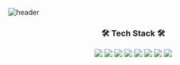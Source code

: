 
![header](https://capsule-render.vercel.app/api?type=Waving&color=auto&height=300&section=header&text=LimJinMyeong&fontSize=90)

<h3 align="center">🛠 Tech Stack 🛠</h3>

<div align="center">
  <img src="https://img.shields.io/badge/Adobe Photoshop-31A8FF?style=flat-square&logo=Photoshop&logoColor=white"/> <img src="https://img.shields.io/badge/Adobe Illustrator-FF9A00?style=flat-square&logo=Illustrator&logoColor=white"/> <img src="https://img.shields.io/badge/HTML5-E34F26?style=flat-square&logo=HTML5&logoColor=white"/> <img src="https://img.shields.io/badge/CSS3-1572B6?style=flat-square&logo=CSS3&logoColor=white"/> <img src="https://img.shields.io/badge/jQuery-0769AD?style=flat-square&logo=jQuery&logoColor=white"/> <img src="https://img.shields.io/badge/JavaScript-F7DF1E?style=flat-square&logo=JavaScript&logoColor=white"/> <img src="https://img.shields.io/badge/C-A8B9CC?style=flat-square&logo=C&logoColor=white"/> <img src="https://img.shields.io/badge/Java-007396?style=flat-square&logo=Java&logoColor=white"/> 
</div>



<!--
**jm456789/jm456789** is a ✨ _special_ ✨ repository because its `README.md` (this file) appears on your GitHub profile.

Here are some ideas to get you started:

- 🔭 I’m currently working on ...
- 🌱 I’m currently learning ...
- 👯 I’m looking to collaborate on ...
- 🤔 I’m looking for help with ...
- 💬 Ask me about ...
- 📫 How to reach me: ...
- 😄 Pronouns: ...
- ⚡ Fun fact: ...
-->
